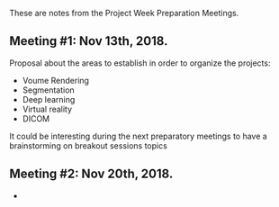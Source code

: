 These are notes from the Project Week Preparation Meetings.


## Meeting #1: Nov 13th, 2018.

Proposal about the areas to establish in order to organize the projects:
- Voume Rendering
- Segmentation
- Deep learning
- Virtual reality
- DICOM

It could be interesting during the next preparatory meetings to have a brainstorming on breakout sessions topics


## Meeting #2: Nov 20th, 2018.

- 
